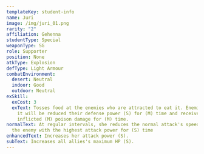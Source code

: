 ```yaml
---
templateKey: student-info
name: Juri
image: /img/juri_01.png
rarity: "2"
affiliation: Gehenna
studentType: Special
weaponType: SG
role: Supporter
position: None
atkType: Explosion
defType: Light Armour
combatEnvironment:
  desert: Neutral
  indoor: Good
  outdoor: Neutral
exSkill:
  exCost: 3
  exText: Tosses food at the enemies who are attracted to eat it. Enemies who ate
    it will be reduced their defense power (S) for (M) time and receives
    inflicted (M) poison damage for (M) time.
normalText: At regular intervals, she reduces the normal attack's speed (S) of
  the enemy with the highest attack power for (S) time
enhancedText: Increases her attack power (S).
subText: Increases all allies's maximum HP (S).
---
```

